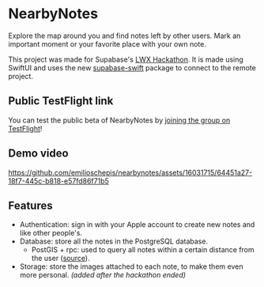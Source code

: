 # NearbyNotes

Explore the map around you and find notes left by other users. Mark an important moment or your favorite place with your own note.

This project was made for Supabase's [LWX Hackathon](https://supabase.com/blog/supabase-hackathon-lwx). 
It is made using SwiftUI and uses the new [supabase-swift](https://github.com/supabase-community/supabase-swift) package to connect to the remote project.

## Public TestFlight link

You can test the public beta of NearbyNotes by [joining the group on TestFlight](https://testflight.apple.com/join/R1O7W4vR)!

## Demo video

https://github.com/emilioschepis/nearbynotes/assets/16031715/64451a27-18f7-445c-b818-e57fd86f71b5

## Features

- Authentication: sign in with your Apple account to create new notes and like other people's.
- Database: store all the notes in the PostgreSQL database.
  - PostGIS + rpc: used to query all notes within a certain distance from the user ([source](https://github.com/emilioschepis/nearbynotes/blob/main/supabase/migrations/20231210115703_create_find_notes_nearby_function.sql)).
- Storage: store the images attached to each note, to make them even more personal. *(added after the hackathon ended)*
